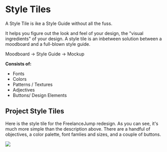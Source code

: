 # Style Tiles
A Style Tile is ike a Style Guide without all the fuss.

It helps you figure out the look and feel of your design, the "visual ingredients" of your design.
A style tile is an inbetween solution between a moodboard and a full-blown style guide.

Moodboard → Style Guide → Mockup

**Consists of:**
- Fonts
- Colors
- Patterns / Textures
- Adjectives
- Buttons/ Design Elements


## Project Style Tiles

Here is the style tile for the FreelanceJump redesign. As you can see, it's much more simple than the description above. There are a handful of objectives, a color palette, font famlies and sizes, and a couple of buttons.

![](Sketch-3/Style-Tile.png)
